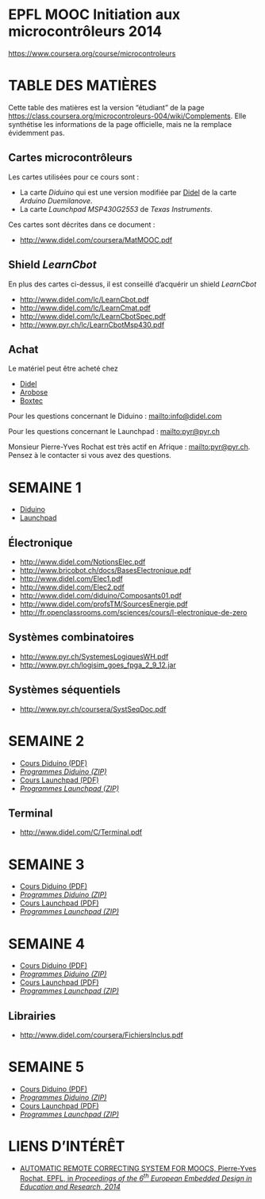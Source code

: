 
**EPFL MOOC Initiation aux microcontrôleurs 2014**
==================================================


<https://www.coursera.org/course/microcontroleurs>


# TABLE DES MATIÈRES

Cette table des matières est la version “étudiant” de la page <https://class.coursera.org/microcontroleurs-004/wiki/Complements>. Elle synthétise les informations de la page officielle, mais ne la remplace évidemment pas.


## Cartes microcontrôleurs

Les cartes utilisées pour ce cours sont :

- La carte *Diduino* qui est une version modifiée par [Didel](http://www.didel.com/) de la carte *Arduino Duemilanove*.
- La carte *Launchpad MSP430G2553* de *Texas Instruments*.

Ces cartes sont décrites dans ce document :

- <http://www.didel.com/coursera/MatMOOC.pdf>


## Shield *LearnCbot*

En plus des cartes ci-dessus, il est conseillé d’acquérir un shield *LearnCbot*

- <http://www.didel.com/lc/LearnCbot.pdf>
- <http://www.didel.com/lc/LearnCmat.pdf>
- <http://www.didel.com/lc/LearnCbotSpec.pdf>
- <http://www.pyr.ch/lc/LearnCbotMsp430.pdf>


## Achat

Le matériel peut être acheté chez

- [Didel](http://www.didel.com/)
- [Arobose](http://www.arobose.com/shop/)
- [Boxtec](http://shop.boxtec.ch/diduino-board-p-41267.html)

Pour les questions concernant le Diduino : <mailto:info@didel.com>

Pour les questions concernant le Launchpad : <mailto:pyr@pyr.ch>

Monsieur Pierre-Yves Rochat est très actif en Afrique : <mailto:pyr@pyr.ch>. Pensez à le contacter si vous avez des questions.





# SEMAINE 1

- [Diduino](http://didel.com/coursera/LC1.pdf)
- [Launchpad](http://pyr.ch/coursera/LC1-msp.pdf)

## Électronique

- <http://www.didel.com/NotionsElec.pdf>
- <http://www.bricobot.ch/docs/BasesElectronique.pdf>
- <http://www.didel.com/Elec1.pdf>
- <http://www.didel.com/Elec2.pdf>
- <http://www.didel.com/diduino/Composants01.pdf>
- <http://www.didel.com/profsTM/SourcesEnergie.pdf>
- <http://fr.openclassrooms.com/sciences/cours/l-electronique-de-zero>

## Systèmes combinatoires

- <http://www.pyr.ch/SystemesLogiquesWH.pdf>
- <http://www.pyr.ch/logisim_goes_fpga_2_9_12.jar>

## Systèmes séquentiels

- <http://www.pyr.ch/coursera/SystSeqDoc.pdf>




# SEMAINE 2

- [Cours Diduino (PDF)](http://didel.com/coursera/LC2.pdf)
- [*Programmes Diduino (ZIP)*](http://www.didel.com/coursera/LC2ino.zip)
- [Cours Launchpad (PDF)](http://pyr.ch/coursera/LC2-msp.pdf)
- [*Programmes Launchpad (ZIP)*](http://pyr.ch/coursera/LC2msp.zip)


## Terminal

- <http://www.didel.com/C/Terminal.pdf>



# SEMAINE 3

- [Cours Diduino (PDF)](http://didel.com/coursera/LC3.pdf)
- [*Programmes Diduino (ZIP)*](http://www.didel.com/coursera/LC3ino.zip)
- [Cours Launchpad (PDF)](http://pyr.ch/coursera/LC3-msp.pdf)
- [*Programmes Launchpad (ZIP)*](http://pyr.ch/coursera/LC3msp.zip)




# SEMAINE 4

- [Cours Diduino (PDF)](http://didel.com/coursera/LC4.pdf)
- [*Programmes Diduino (ZIP)*](http://www.didel.com/coursera/LC4ino.zip)
- [Cours Launchpad (PDF)](http://pyr.ch/coursera/LC4-msp.pdf)
- [*Programmes Launchpad (ZIP)*](http://pyr.ch/coursera/LC4msp.zip)


## Librairies

- <http://www.didel.com/coursera/FichiersInclus.pdf>



# SEMAINE 5

- [Cours Diduino (PDF)](http://didel.com/coursera/LC5.pdf)
- [*Programmes Diduino (ZIP)*](http://www.didel.com/coursera/LC5ino.zip)
- [Cours Launchpad (PDF)](http://pyr.ch/coursera/LC5-msp.pdf)
- [*Programmes Launchpad (ZIP)*](http://pyr.ch/coursera/LC5msp.zip)



# LIENS D’INTÉRÊT


- [AUTOMATIC REMOTE CORRECTING SYSTEM FOR MOOCS, Pierre-Yves Rochat, EPFL, in *Proceedings of the 6<sup>th</sup> European Embedded Design in Education and Research, 2014*](http://infoscience.epfl.ch/record/203257/files/arcsfm_14.pdf)



